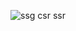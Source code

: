 ![ssg csr ssr](https://user-images.githubusercontent.com/71011043/186085132-1d0786a1-0a92-40d8-88c2-61f54e5ae611.png)
 
